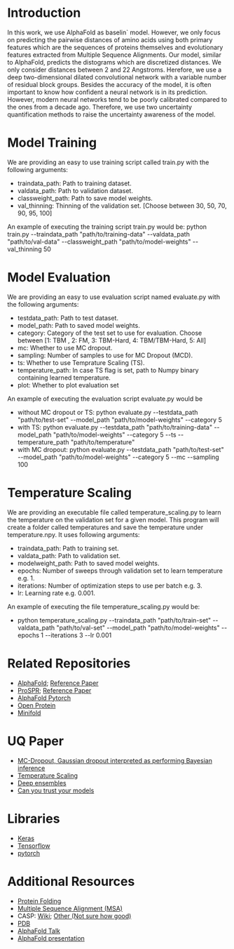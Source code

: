 # Introduction
In this work, we use AlphaFold as baselin` model. However, we only focus on predicting the pairwise distances of amino acids using both primary features which are the sequences of proteins themselves and
evolutionary features extracted from Multiple Sequence Alignments. Our model, similar to AlphaFold, predicts the distograms which are discretized distances. We only consider distances between 2 and 22 Angstroms.
Herefore, we use a deep two-dimensional dilated convolutional network with a variable number of residual block groups. 
Besides the accuracy of the model, it is often important to know how confident a neural network is in its prediction. However, modern neural networks tend to be poorly calibrated compared to the ones from a decade ago.
Therefore, we use two uncertainty quantification methods to raise the uncertainty awareness of the model.

# Model Training
We are providing an easy to use training script called train.py with the following arguments:
* traindata_path: Path to training dataset.
* valdata_path: Path to validation dataset.
* classweight_path: Path to save model weights.
* val_thinning: Thinning of the validation set. [Choose between 30, 50, 70, 90, 95, 100]

An example of executing the training script train.py would be: python train.py --traindata_path "path/to/training-data" --valdata_path "path/to/val-data" --classweight_path "path/to/model-weights" --val_thinning 50

# Model Evaluation
We are providing an easy to use evaluation script named evaluate.py with the following arguments:
* testdata_path: Path to test dataset.
* model_path: Path to saved model weights.
* category: Category of the test set to use for evaluation. Choose between [1: TBM , 2: FM, 3: TBM-Hard, 4: TBM/TBM-Hard, 5: All]
* mc: Whether to use MC dropout.
* sampling: Number of samples to use for MC Dropout (MCD).
* ts: Whether to use Temprature Scaling (TS).
* temperature_path: In case TS flag is set, path to Numpy binary containing learned temperature.
* plot: Whether to plot evaluation set

An example of executing the evaluation script evaluate.py would be
* without MC dropout or TS: python evaluate.py --testdata_path "path/to/test-set" --model_path "path/to/model-weights" --category 5
* with TS: python evaluate.py --testdata_path "path/to/training-data" --model_path "path/to/model-weights" --category 5 --ts --temperature_path "path/to/temperature"
* with MC dropout: python evaluate.py --testdata_path "path/to/test-set" --model_path "path/to/model-weights" --category 5 --mc --sampling 100

# Temperature Scaling
We are providing an executable file called temperature_scaling.py to learn the temperature on the validation set for a given model. 
This program will create a folder called temperatures and save the temperature under temperature.npy.
It uses following arguments:
* traindata_path: Path to training set.
* valdata_path: Path to validation set.
* modelweight_path: Path to saved model weights.
* epochs: Number of sweeps through validation set to learn temperature e.g. 1.
* iterations: Number of optimization steps to use per batch e.g. 3.
* lr: Learning rate e.g. 0.001.

An example of executing the file temperature_scaling.py would be:
* python temperature_scaling.py --traindata_path "path/to/train-set" --valdata_path "path/to/val-set" --model_path "path/to/model-weights" --epochs 1 --iterations 3 --lr 0.001

# Related Repositories
* [AlphaFold](https://github.com/deepmind/deepmind-research/tree/7bb484fffa87d3486ac791bb98b5b3dd65d8264e/alphafold_casp13); [Reference Paper](https://www.nature.com/articles/s41586-019-1923-7.epdf?author_access_token=Z_KaZKDqtKzbE7Wd5HtwI9RgN0jAjWel9jnR3ZoTv0MCcgAwHMgRx9mvLjNQdB2TlQQaa7l420UCtGo8vYQ39gg8lFWR9mAZtvsN_1PrccXfIbc6e-tGSgazNL_XdtQzn1PHfy21qdcxV7Pw-k3htw%3D%3D)
* [ProSPR](https://github.com/dellacortelab/prospr); [Reference Paper](https://www.biorxiv.org/content/10.1101/830273v2.full.pdf)
* [AlphaFold Pytorch](https://github.com/Urinx/alphafold_pytorch)
* [Open Protein](https://github.com/biolib/openprotein)
* [Minifold](https://github.com/EricAlcaide/MiniFold)


# UQ Paper
* [MC-Dropout, Gaussian dropout interpreted as performing Bayesian inference](https://arxiv.org/abs/1506.02142)
* [Temperature Scaling](https://arxiv.org/pdf/1706.04599.pdf)
* [Deep ensembles](https://arxiv.org/abs/1612.01474) 
* [Can you trust your models](https://papers.nips.cc/paper/9547-can-you-trust-your-models-uncertainty-evaluating-predictive-uncertainty-under-dataset-shift)

# Libraries
* [Keras](https://keras.io/getting-started/functional-api-guide/)
* [Tensorflow](https://www.tensorflow.org/tutorials/quickstart/beginner)
* [pytorch](https://pytorch.org/tutorials/)

# Additional Resources 
* [Protein Folding](https://en.wikipedia.org/wiki/Protein_folding)
* [Multiple Sequence Alignment (MSA)](https://en.wikipedia.org/wiki/Multiple_sequence_alignment)
* CASP: [Wiki](https://en.wikipedia.org/wiki/CASP); [Other (Not sure how good)](http://predictioncenter.org/casp13/)
* [PDB](https://www.rcsb.org/)
* [AlphaFold Talk](https://www.youtube.com/watch?v=uQ1uVbrIv-Q)
* [AlphaFold presentation](http://predictioncenter.org/casp13/doc/presentations/Pred_CASP13-DeepLearning-AlphaFold-Senior.pdf)


